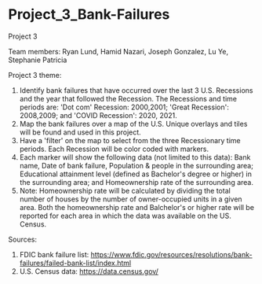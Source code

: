 # Project_3_Bank-Failures
Project 3

Team members: Ryan Lund, Hamid Nazari, Joseph Gonzalez, Lu Ye, Stephanie Patricia

Project 3 theme: 
1) Identify bank failures that have occurred over the last 3 U.S. Recessions and the year that followed the Recession. The Recessions and time periods are: 'Dot com' Recession: 2000,2001; 'Great Recession': 2008,2009; and 'COVID Recession': 2020, 2021.
2) Map the bank failures over a map of the U.S. Unique overlays and tiles will be found and used in this project.
3) Have a 'filter' on the map to select from the three Recessionary time periods. Each Recession will be color coded with markers.
4) Each marker will show the following data (not limited to this data): Bank name, Date of bank failure, Population & people in the surrounding area; Educational attainment level (defined as Bachelor's degree or higher) in the surrounding area; and Homeownership rate of the surrounding area.
5) Note: Homeownership rate will be calculated by dividing the total number of houses by the number of owner-occupied units in a given area. Both the homeownership rate and Balchelor's or higher rate will be reported for each area in which the data was available on the US. Census. 

Sources:
1) FDIC bank failure list: https://www.fdic.gov/resources/resolutions/bank-failures/failed-bank-list/index.html
2) U.S. Census data: https://data.census.gov/

